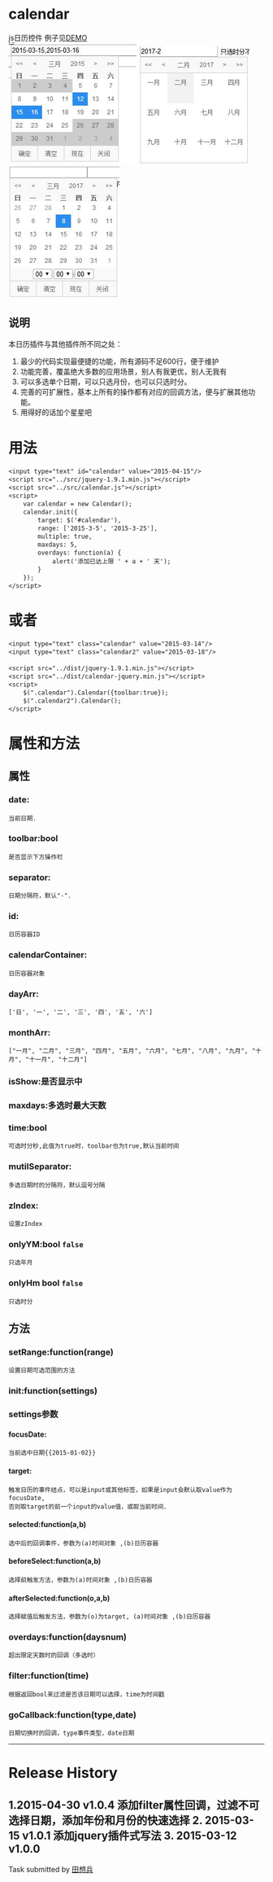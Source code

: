 # calendar
js日历控件
例子见[DEMO](http://www.lovewebgames.com/jsmodule/calendar.html)  
![](example/demo1.jpg)
![](example/demo2.jpg)
![](example/demo3.jpg)


## 说明
本日历插件与其他插件所不同之处：
1. 最少的代码实现最便捷的功能，所有源码不足600行，便于维护
2. 功能完善，覆盖绝大多数的应用场景，别人有我更优，别人无我有
3. 可以多选单个日期，可以只选月份，也可以只选时分。
4. 完善的可扩展性，基本上所有的操作都有对应的回调方法，便与扩展其他功能。
5. 用得好的话加个星星吧

# 用法

	<input type="text" id="calendar" value="2015-04-15"/>
	<script src="../src/jquery-1.9.1.min.js"></script>
	<script src="../src/calendar.js"></script>
	<script>
		var calendar = new Calendar();
		calendar.init({
			target: $('#calendar'),
			range: ['2015-3-5', '2015-3-25'],
			multiple: true,
			maxdays: 5,
			overdays: function(a) {
				alert('添加已达上限 ' + a + ' 天');
			}
		});
	</script>
# 或者

	<input type="text" class="calendar" value="2015-03-14"/>
	<input type="text" class="calendar2" value="2015-03-18"/>

	<script src="../dist/jquery-1.9.1.min.js"></script>
	<script src="../dist/calendar-jquery.min.js"></script>
	<script>
		$(".calendar").Calendar({toolbar:true});
		$(".calendar2").Calendar();
	</script>
# 属性和方法
## 属性
### date:

	当前日期.
### toolbar:bool

	是否显示下方操作栏
### separator:

	日期分隔符，默认"-".
### id:

	日历容器ID
### calendarContainer:

	日历容器对象
### dayArr:

	['日', '一', '二', '三', '四', '五', '六']
### monthArr:

	["一月", "二月", "三月", "四月", "五月", "六月", "七月", "八月", "九月", "十月", "十一月", "十二月"]
### isShow:是否显示中		
### maxdays:多选时最大天数
### time:bool  

	可选时分秒,此值为true时，toolbar也为true,默认当前时间
### mutilSeparator:  

	多选日期时的分隔符，默认逗号分隔
### zIndex:

	设置zIndex
### onlyYM:bool  `false`

	只选年月
### onlyHm	bool `false`

	只选时分
## 方法
### setRange:function(range)

	设置日期可选范围的方法
### init:function(settings)
### settings参数
#### focusDate:

	当前选中日期{{2015-01-02}}
#### target:

	触发日历的事件结点，可以是input或其他标签，如果是input会默认取value作为focusDate,
	否则取target的前一个input的value值，或取当前时间.
#### selected:function(a,b)

	选中后的回调事件，参数为(a)时间对象 ,(b)日历容器
#### beforeSelect:function(a,b)

	选择前触发方法，参数为(a)时间对象 ,(b)日历容器
#### afterSelected:function(o,a,b)

	选择赋值后触发方法，参数为(o)为target, (a)时间对象 ,(b)日历容器
### overdays:function(daysnum)

	超出限定天数时的回调（多选时）
### filter:function(time)

	根据返回bool来过滤是否该日期可以选择，time为时间戳
### goCallback:function(type,date)

	日期切换时的回调，type事件类型，date日期

***
# Release History
1.2015-04-30   v1.0.4  添加filter属性回调，过滤不可选择日期，添加年份和月份的快速选择
2. 2015-03-15  v1.0.1  添加jquery插件式写法
3. 2015-03-12  v1.0.0  
---
Task submitted by [田想兵](http://www.lovewebgames.com)

